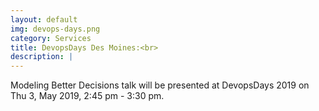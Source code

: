 ```yaml
---
layout: default
img: devops-days.png
category: Services
title: DevopsDays Des Moines:<br>
description: |
---
```

  Modeling Better Decisions talk will be presented at DevopsDays 2019 on Thu 3, May 2019, 2:45 pm - 3:30 pm.